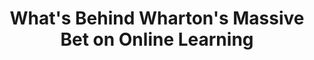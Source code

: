 ---
categories: ['education', 'tweet', 'articles', 'all_articles']
provider_display: "fortune.com"
provider_name: "fortune.com"
favicon_url: http://1.gravatar.com/blavatar/fb4e3ba42c64ab42efc0c76495b59a33?s=16
title: "What's Behind Wharton's Massive Bet on Online Learning"
published: 2015-12-22T21:31:42
source: http://fortune.com/2015/12/22/wharton-online-learning/
thumbnail: https://i2.wp.com/fortunedotcom.files.wordpress.com/2014/07/138566105.jpg?fit=440%2C330&quality=80&strip
---